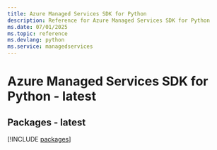 ```yaml
---
title: Azure Managed Services SDK for Python
description: Reference for Azure Managed Services SDK for Python
ms.date: 07/01/2025
ms.topic: reference
ms.devlang: python
ms.service: managedservices
---
```

# Azure Managed Services SDK for Python - latest
## Packages - latest
[!INCLUDE [packages](managed-services-index.md)]